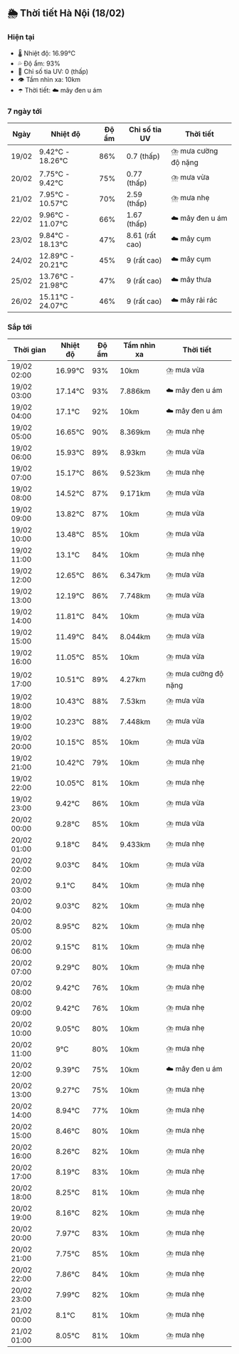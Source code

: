## 🌦️ Thời tiết Hà Nội (18/02)

### Hiện tại

- 🌡️ Nhiệt độ: 16.99℃
- 💦 Độ ẩm: 93%
- 🌟 Chỉ số tia UV: 0 (thấp)
- 👁️ Tầm nhìn xa: 10km
- ☂️ Thời tiết: ☁️ mây đen u ám

### 7 ngày tới

| Ngày | Nhiệt độ | Độ ẩm | Chỉ số tia UV | Thời tiết |
| --- | --- | --- | --- | --- |
| 19/02 | 9.42℃ - 18.26℃ | 86% | 0.7 (thấp) | ⛈️ mưa cường độ nặng |
| 20/02 | 7.75℃ - 9.42℃ | 75% | 0.77 (thấp) | ⛈️ mưa vừa |
| 21/02 | 7.95℃ - 10.57℃ | 70% | 2.59 (thấp) | ⛈️ mưa nhẹ |
| 22/02 | 9.96℃ - 11.07℃ | 66% | 1.67 (thấp) | ☁️ mây đen u ám |
| 23/02 | 9.84℃ - 18.13℃ | 47% | 8.61 (rất cao) | ☁️ mây cụm |
| 24/02 | 12.89℃ - 20.21℃ | 45% | 9 (rất cao) | ☁️ mây cụm |
| 25/02 | 13.76℃ - 21.98℃ | 47% | 9 (rất cao) | ☁️ mây thưa |
| 26/02 | 15.11℃ - 24.07℃ | 46% | 9 (rất cao) | ☁️ mây rải rác |

### Sắp tới

| Thời gian | Nhiệt độ | Độ ẩm | Tầm nhìn xa | Thời tiết |
| --- | --- | --- | --- | --- |
| 19/02 02:00 | 16.99℃ | 93% | 10km | ⛈️ mưa vừa |
| 19/02 03:00 | 17.14℃ | 93% | 7.886km | ☁️ mây đen u ám |
| 19/02 04:00 | 17.1℃ | 92% | 10km | ☁️ mây đen u ám |
| 19/02 05:00 | 16.65℃ | 90% | 8.369km | ⛈️ mưa nhẹ |
| 19/02 06:00 | 15.93℃ | 89% | 8.93km | ⛈️ mưa vừa |
| 19/02 07:00 | 15.17℃ | 86% | 9.523km | ⛈️ mưa nhẹ |
| 19/02 08:00 | 14.52℃ | 87% | 9.171km | ⛈️ mưa vừa |
| 19/02 09:00 | 13.82℃ | 87% | 10km | ⛈️ mưa vừa |
| 19/02 10:00 | 13.48℃ | 85% | 10km | ⛈️ mưa vừa |
| 19/02 11:00 | 13.1℃ | 84% | 10km | ⛈️ mưa nhẹ |
| 19/02 12:00 | 12.65℃ | 86% | 6.347km | ⛈️ mưa vừa |
| 19/02 13:00 | 12.19℃ | 86% | 7.748km | ⛈️ mưa vừa |
| 19/02 14:00 | 11.81℃ | 84% | 10km | ⛈️ mưa vừa |
| 19/02 15:00 | 11.49℃ | 84% | 8.044km | ⛈️ mưa vừa |
| 19/02 16:00 | 11.05℃ | 85% | 10km | ⛈️ mưa vừa |
| 19/02 17:00 | 10.51℃ | 89% | 4.27km | ⛈️ mưa cường độ nặng |
| 19/02 18:00 | 10.43℃ | 88% | 7.53km | ⛈️ mưa vừa |
| 19/02 19:00 | 10.23℃ | 88% | 7.448km | ⛈️ mưa vừa |
| 19/02 20:00 | 10.15℃ | 85% | 10km | ⛈️ mưa vừa |
| 19/02 21:00 | 10.42℃ | 79% | 10km | ⛈️ mưa nhẹ |
| 19/02 22:00 | 10.05℃ | 81% | 10km | ⛈️ mưa nhẹ |
| 19/02 23:00 | 9.42℃ | 86% | 10km | ⛈️ mưa vừa |
| 20/02 00:00 | 9.28℃ | 85% | 10km | ⛈️ mưa vừa |
| 20/02 01:00 | 9.18℃ | 84% | 9.433km | ⛈️ mưa nhẹ |
| 20/02 02:00 | 9.03℃ | 84% | 10km | ⛈️ mưa vừa |
| 20/02 03:00 | 9.1℃ | 84% | 10km | ⛈️ mưa nhẹ |
| 20/02 04:00 | 9.03℃ | 82% | 10km | ⛈️ mưa nhẹ |
| 20/02 05:00 | 8.95℃ | 82% | 10km | ⛈️ mưa nhẹ |
| 20/02 06:00 | 9.15℃ | 81% | 10km | ⛈️ mưa nhẹ |
| 20/02 07:00 | 9.29℃ | 80% | 10km | ⛈️ mưa nhẹ |
| 20/02 08:00 | 9.42℃ | 76% | 10km | ⛈️ mưa nhẹ |
| 20/02 09:00 | 9.42℃ | 76% | 10km | ⛈️ mưa nhẹ |
| 20/02 10:00 | 9.05℃ | 80% | 10km | ⛈️ mưa nhẹ |
| 20/02 11:00 | 9℃ | 80% | 10km | ⛈️ mưa nhẹ |
| 20/02 12:00 | 9.39℃ | 75% | 10km | ☁️ mây đen u ám |
| 20/02 13:00 | 9.27℃ | 75% | 10km | ⛈️ mưa nhẹ |
| 20/02 14:00 | 8.94℃ | 77% | 10km | ⛈️ mưa nhẹ |
| 20/02 15:00 | 8.46℃ | 80% | 10km | ⛈️ mưa nhẹ |
| 20/02 16:00 | 8.26℃ | 82% | 10km | ⛈️ mưa nhẹ |
| 20/02 17:00 | 8.19℃ | 83% | 10km | ⛈️ mưa nhẹ |
| 20/02 18:00 | 8.25℃ | 81% | 10km | ⛈️ mưa nhẹ |
| 20/02 19:00 | 8.16℃ | 82% | 10km | ⛈️ mưa nhẹ |
| 20/02 20:00 | 7.97℃ | 83% | 10km | ⛈️ mưa nhẹ |
| 20/02 21:00 | 7.75℃ | 85% | 10km | ⛈️ mưa nhẹ |
| 20/02 22:00 | 7.86℃ | 84% | 10km | ⛈️ mưa nhẹ |
| 20/02 23:00 | 7.99℃ | 82% | 10km | ⛈️ mưa nhẹ |
| 21/02 00:00 | 8.1℃ | 81% | 10km | ⛈️ mưa nhẹ |
| 21/02 01:00 | 8.05℃ | 81% | 10km | ⛈️ mưa nhẹ |

